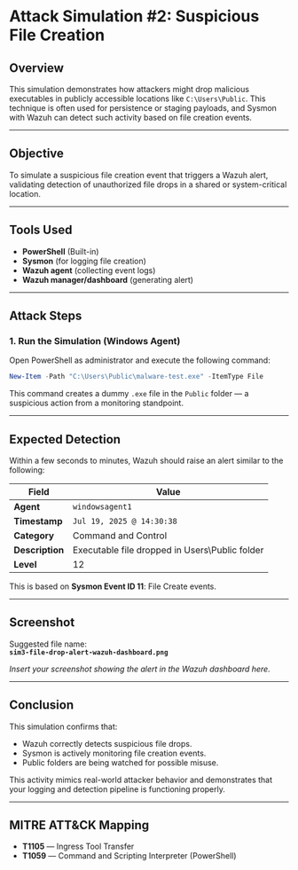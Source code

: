 # Attack Simulation #2: Suspicious File Creation

## Overview

This simulation demonstrates how attackers might drop malicious executables in publicly accessible locations like `C:\Users\Public`. This technique is often used for persistence or staging payloads, and Sysmon with Wazuh can detect such activity based on file creation events.

---

## Objective

To simulate a suspicious file creation event that triggers a Wazuh alert, validating detection of unauthorized file drops in a shared or system-critical location.

---

## Tools Used

- **PowerShell** (Built-in)
- **Sysmon** (for logging file creation)
- **Wazuh agent** (collecting event logs)
- **Wazuh manager/dashboard** (generating alert)

---

## Attack Steps

###  1. Run the Simulation (Windows Agent)

Open PowerShell as administrator and execute the following command:

```powershell
New-Item -Path "C:\Users\Public\malware-test.exe" -ItemType File
```

This command creates a dummy `.exe` file in the `Public` folder — a suspicious action from a monitoring standpoint.

---

## Expected Detection

Within a few seconds to minutes, Wazuh should raise an alert similar to the following:

| Field           | Value                                        |
|----------------|----------------------------------------------|
| **Agent**       | `windowsagent1`                              |
| **Timestamp**   | `Jul 19, 2025 @ 14:30:38`                    |
| **Category**    | Command and Control                          |
| **Description** | Executable file dropped in Users\Public folder |
| **Level**       | 12                                           |

This is based on **Sysmon Event ID 11**: File Create events.

---

## Screenshot

 Suggested file name:  
**`sim3-file-drop-alert-wazuh-dashboard.png`**

*Insert your screenshot showing the alert in the Wazuh dashboard here.*

---

## Conclusion

This simulation confirms that:
- Wazuh correctly detects suspicious file drops.
- Sysmon is actively monitoring file creation events.
- Public folders are being watched for possible misuse.

This activity mimics real-world attacker behavior and demonstrates that your logging and detection pipeline is functioning properly.

---

## MITRE ATT&CK Mapping

- **T1105** — Ingress Tool Transfer
- **T1059** — Command and Scripting Interpreter (PowerShell)